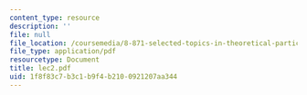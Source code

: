 ```yaml
---
content_type: resource
description: ''
file: null
file_location: /coursemedia/8-871-selected-topics-in-theoretical-particle-physics-branes-and-gauge-theory-dynamics-fall-2004/1f8f83c7b3c1b9f4b2100921207aa344_lec2.pdf
file_type: application/pdf
resourcetype: Document
title: lec2.pdf
uid: 1f8f83c7-b3c1-b9f4-b210-0921207aa344
---
```

